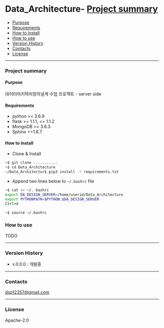 # Data_Architecture- [Project summary](#da-design-server)
  - [Purpose](#purpose)
  - [Requirements](#requirements)
  - [How to install](#how-to-install)
- [How to use](#how-to-use)
- [Version History](#version-history)
- [Contacts](#contacts)
- [License](#license)

---

### Project summary

#### Purpose

데이터아키텍처창의설계 수업 프로젝트 - server side

#### Requirements

* python >= 3.6.9
* flask >= 1.1.1, <= 1.1.2
* MongoDB >= 3.6.3
* Sphinx >=1.6.7
#### How to install

* Clone & Install

```sh
~$ git clone ...........
~$ cd Data_Architecture
~/Data_Architectur$ pip3 install -r requirements.txt
```

* Append two lines below to `~/.bashrc` file

```sh
~$ cat >> ~/. bashrc
export DA_DESIGN_SERVER=/home/userid/Data_Architecture
export PYTHONPATH=$PYTHON:$DA_DESIGN_SERVER
Ctrl+d

~$ source ~/.bashrc
```

### How to use

TODO

---

### Version History

* v.0.0.0 : 개발중

---

### Contacts

dsp12357@gmail.com

---

### License

Apache-2.0

